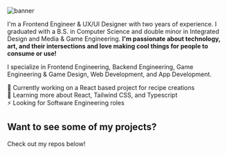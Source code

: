 ![banner](https://github.com/codenamemadison/codenamemadison/assets/42008799/c6e2a006-3283-4ace-9a85-a947ec5b1692)

<!--
<p align="center">
 she/her/hers
</p>
-->
I'm a Frontend Engineer & UX/UI Designer with two years of experience. I graduated with a B.S. in Computer Science and double minor in Integrated Design and Media & Game Engineering.  **I'm passionate about technology, art, and their intersections and love making cool things for people to consume or use!**

I specialize in Frontend Engineering, Backend Engineering, Game Engineering & Game Design, Web Development, and App Development. 

🔭 Currently working on a React based project for recipe creations <br>
🌱 Learning more about React, Tailwind CSS, and Typescript <br>
⚡ Looking for Software Engineering roles <br>

## Want to see some of my projects?
Check out my repos below!



<!--
**codenamemadison/codenamemadison** is a ✨ _special_ ✨ repository because its `README.md` (this file) appears on your GitHub profile.

Here are some ideas to get you started:

- 🔭 I’m currently working on ...
- 🌱 I’m currently learning ...
- 👯 I’m looking to collaborate on ...
- 🤔 I’m looking for help with ...
- 💬 Ask me about ...
- 📫 How to reach me: ...
- 😄 Pronouns: ...
- ⚡ Fun fact: ...
-->
